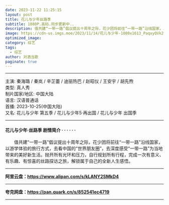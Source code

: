 ```yaml
---
date: 2023-11-22 11:25:15
layout: post
title: 花儿与少年丝路季
subtitle: 1080P.高码.同步更新中..
description: 值共建“一带一路”倡议提出十周年之际，花少团将前往“一带一路”沿线国家，以游学体验的旅行方式，去看中国的“世界朋友圈”，去深度感受“一带一路”为当地带来的美好新生活。抛开所有光环和压力......
image: https://cdn-us.imgs.moe/2023/11/14/花儿与少年-1080x1613_PaqxyQVk2L.webp
optimized_image: 
category: 综艺
tags:
  - 综艺
author: 对酒当歌
paginate: true
---
```


---

主演: 秦海璐 / 秦岚 / 辛芷蕾 / 迪丽热巴 / 赵昭仪 / 王安宇 / 胡先煦  
类型: 真人秀  
制片国家/地区: 中国大陆  
语言: 汉语普通话  
首播: 2023-10-25(中国大陆)  
又名: 花儿与少年 第五季 / 花儿与少年5·再出国 / 花儿与少年 出国季  

---

#### 花儿与少年·丝路季 剧情简介 · · · · · ·

　　值共建“一带一路”倡议提出十周年之际，花少团将前往“一带一路”沿线国家，以游学体验的旅行方式，去看中国的“世界朋友圈”，去深度感受“一带一路”为当地带来的美好新生活。抛开所有光环和压力，自行规划所有行程，完成一次有意义、有乐趣、有惊喜的丝路探访之旅，解锁属于自己的全新人生感悟。

---

**阿里云盘：<https://www.alipan.com/s/kLANY2SMkD4>**

---

**夸克网盘：<https://pan.quark.cn/s/852541ec4719>**

---
